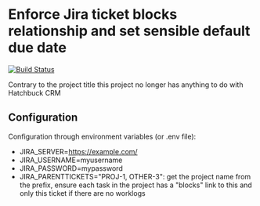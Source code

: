 Enforce Jira ticket blocks relationship and set sensible default due date
=========================================================================

[![Build Status](https://travis-ci.com/arska/jira2hatchbuck.svg?branch=master)](https://travis-ci.com/arska/jira2hatchbuck)

Contrary to the project title this project no longer has anything to do with Hatchbuck CRM

## Configuration

Configuration through environment variables (or .env file):
* JIRA_SERVER=https://example.com/
* JIRA_USERNAME=myusername
* JIRA_PASSWORD=mypassword
* JIRA_PARENTTICKETS="PROJ-1, OTHER-3": get the project name from the prefix, ensure each task in the project has a "blocks" link to this and only this ticket if there are no worklogs
